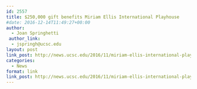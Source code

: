 ```yaml
---
id: 2557
title: $250,000 gift benefits Miriam Ellis International Playhouse
#date: 2016-12-14T11:49:27+00:00
author:
  - Joan Springhetti
 author_link:
  - jspringh@ucsc.edu
layout: post
link_post: http://news.ucsc.edu/2016/11/miriam-ellis-international-playhouse-endowment-feature.html
categories:
  - News
format: link
link_post: http://news.ucsc.edu/2016/11/miriam-ellis-international-playhouse-endowment-feature.html
---
```

